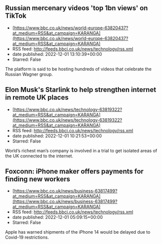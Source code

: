 ## Russian mercenary videos 'top 1bn views' on TikTok
 - [https://www.bbc.co.uk/news/world-europe-63820437?at_medium=RSS&at_campaign=KARANGA](https://www.bbc.co.uk/news/world-europe-63820437?at_medium=RSS&at_campaign=KARANGA)
 - RSS feed: http://feeds.bbci.co.uk/news/technology/rss.xml
 - date published: 2022-12-01 13:10:39+00:00
 - Starred: False

The platform is said to be hosting hundreds of videos that celebrate the Russian Wagner group.

## Elon Musk's Starlink to help strengthen internet in remote UK places
 - [https://www.bbc.co.uk/news/technology-63819322?at_medium=RSS&at_campaign=KARANGA](https://www.bbc.co.uk/news/technology-63819322?at_medium=RSS&at_campaign=KARANGA)
 - RSS feed: http://feeds.bbci.co.uk/news/technology/rss.xml
 - date published: 2022-12-01 10:21:53+00:00
 - Starred: False

World’s richest man’s company is involved in a trial to get isolated areas of the UK connected to the internet.

## Foxconn: iPhone maker offers payments for finding new workers
 - [https://www.bbc.co.uk/news/business-63817499?at_medium=RSS&at_campaign=KARANGA](https://www.bbc.co.uk/news/business-63817499?at_medium=RSS&at_campaign=KARANGA)
 - RSS feed: http://feeds.bbci.co.uk/news/technology/rss.xml
 - date published: 2022-12-01 05:09:15+00:00
 - Starred: False

Apple has warned shipments of the iPhone 14 would be delayed due to Covid-19 restrictions.
